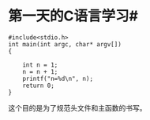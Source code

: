 #  第一天的C语言学习#

	#include<stdio.h>
	int main(int argc, char* argv[])
	{
	
		int n = 1;
		n = n + 1;
		printf("n=%d\n", n);
		return 0;
	}
这个目的是为了规范头文件和主函数的书写。